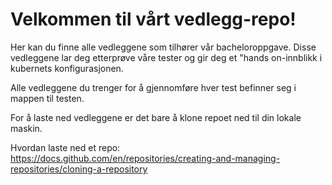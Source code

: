 # Velkommen til vårt vedlegg-repo!
Her kan du finne alle vedleggene som tilhører vår bacheloroppgave. Disse vedleggene lar deg etterprøve våre tester og gir deg et "hands on-innblikk i kubernets konfigurasjonen.

Alle vedleggene du trenger for å gjennomføre hver test befinner seg i mappen til testen.

For å laste ned vedleggene er det bare å klone repoet ned til din lokale maskin. 

Hvordan laste ned et repo:
https://docs.github.com/en/repositories/creating-and-managing-repositories/cloning-a-repository

